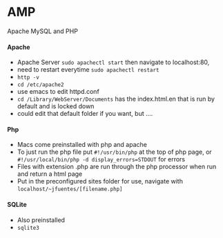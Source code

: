 # AMP

Apache MySQL and PHP 

#### Apache
- Apache Server `sudo apachectl start` then navigate to localhost:80,
- need to restart everytime `sudo apachectl restart`
- `http -v`
- `cd /etc/apache2`
- use emacs to edit httpd.conf
- `cd /Library/WebServer/Documents` has the index.html.en that is run by default and is locked down
- could edit that default folder if you want, but ....


####  Php
- Macs come preinstalled with php and apache
- To just run the php file put `#!/usr/bin/php` at the top of php page, or `#!/usr/local/bin/php -d display_errors=STDOUT` for errors
- Files with extension .php are run through the php processor when run and return a html page
- Put in the preconfigured sites folder for use, navigate with `localhost/~jfuentes/[filename.php]`

#### SQLite
- Also preinstalled
- `sqlite3`
